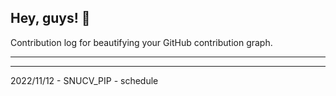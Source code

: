 ## Hey, guys! 👋

Contribution log for beautifying your GitHub contribution graph.

---



---

2022/11/12 - SNUCV_PIP - schedule